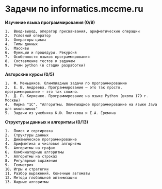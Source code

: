 Задачи по informatics.mccme.ru
==============

**Изучение языка программирования (0/9)**

    1.  Ввод-вывод, оператор присваивания, арифметические операции
    2.  Условный оператор
    3.  Операторы цикла
    4.  Типы данных
    5.  Массивы
    6.  Функции и процедуры. Рекурсия
    7.  Особенности языков программирования
    8.  Составление тестов к задачам
    9.  Учим python (в стадии разработки)

**Авторские курсы (0/5)**

    1.  Ф. Меньшиков. Олимпиадные задачи по программированию
    2.  Е. В. Андреева. Программирование — это так просто, программирование — это так сложно.
    3.  Д. П. Кириенко. Программирование на языке Python (школа 179 г. Москвы)
    4.  Фирма "1С". "Алгоритмы. Олимпиадное программирование на языке Java для школьников"
    5.  Задачи из учебника К.Ю. Полякова и Е.А. Еремина

**Структуры данных и алгоритмы (0/13)**

    1.  Поиск и сортировка
    2.  Структуры данных
    3.  Динамическое программирование
    4.  Арифметика и числовые алгоритмы
    5.  Алгоритмы на графах
    6.  Комбинаторные алгоритмы
    7.  Алгоритмы на строках
    8.  Регулярные выражения
    9.  Геометрия
    10. Игры и стратегии
    11. Разбор выражений. Конечные автоматы
    12. Методы глобальной оптимизации
    13. Жадные алгоритмы